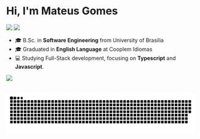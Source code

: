 # Hi, I'm Mateus Gomes

<a href="https://www.linkedin.com/in/matgomes21" target="_blank"><img src="https://img.shields.io/badge/-Mateus Gomes-%230077B5?style=for-the-badge&logo=linkedin&logoColor=white" target="_blank"></a>
<a href = "mailto: mateusgomes.nascimento21@gmail.com"><img src="https://img.shields.io/badge/-mateusgomes.nascimento21@gmail.com-%23E4405F?style=for-the-badge&logo=gmail&logoColor=white" target="_blank"></a>

- 🎓 B.Sc. in **Software Engineering** from University of Brasilia
- 🎓 Graduated in **English Language** at Cooplem Idiomas
- 💻 Studying Full-Stack development, focusing on __Typescript__ and __Javascript__.


<img src="https://github-readme-stats.vercel.app/api/top-langs/?username=matgomes21&hide=jupyter%20notebook,html&layout=compact&theme=algolia" />
 
##

<div align="center">
  <img src="https://raw.githubusercontent.com/matgomes21/matgomes21/output/github-snake.svg" alt="Commit snake game" /img>
</div>

